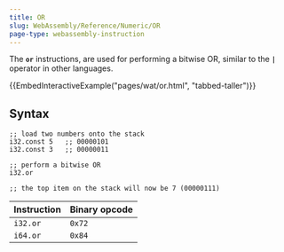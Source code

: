 ```yaml
---
title: OR
slug: WebAssembly/Reference/Numeric/OR
page-type: webassembly-instruction
---
```




The **`or`** instructions, are used for performing a bitwise OR, similar to the **`|`** operator in other languages.

{{EmbedInteractiveExample("pages/wat/or.html", "tabbed-taller")}}

## Syntax

```wasm
;; load two numbers onto the stack
i32.const 5   ;; 00000101
i32.const 3   ;; 00000011

;; perform a bitwise OR
i32.or

;; the top item on the stack will now be 7 (00000111)
```

| Instruction | Binary opcode |
| ----------- | ------------- |
| `i32.or`    | `0x72`        |
| `i64.or`    | `0x84`        |
